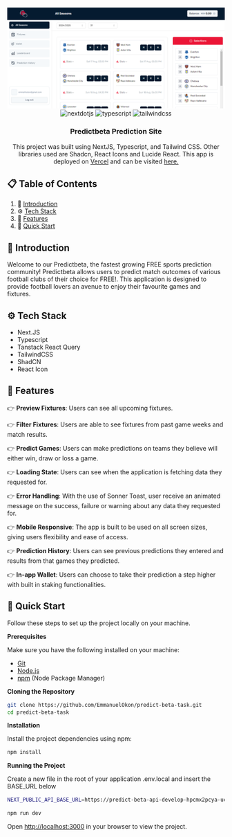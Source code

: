 <div align="center">
  <br />
    <a href="https://predict-beta-task.vercel.app/" target="_blank">
      <img src="/public/readme/banner.png" alt="Project Banner">
    </a>
  <br />

  <div>
    <img src="https://img.shields.io/badge/-Next_JS-black?style=for-the-badge&logoColor=white&logo=nextdotjs&color=000000" alt="nextdotjs" />
    <img src="https://img.shields.io/badge/-TypeScript-black?style=for-the-badge&logoColor=white&logo=typescript&color=3178C6" alt="typescript" />
    <img src="https://img.shields.io/badge/-Tailwind_CSS-black?style=for-the-badge&logoColor=white&logo=tailwindcss&color=06B6D4" alt="tailwindcss" />
  </div>

  <h3 align="center">Predictbeta Prediction Site</h3>

   <div align="center">
     This project was built using NextJS, Typescript, and Tailwind CSS. Other libraries used are Shadcn, React Icons and Lucide React. This app is deployed on <a href="https://vercel.com/"> Vercel</a> and can be visited <a href="https://predict-beta-task.vercel.app/" >here.</a>
    </div>
</div>

## 📋 <a name="table">Table of Contents</a>

1. 🤖 [Introduction](#introduction)
2. ⚙️ [Tech Stack](#tech-stack)
3. 🔋 [Features](#features)
4. 🤸 [Quick Start](#quick-start)



## <a name="introduction">🤖 Introduction</a>

Welcome to our Predictbeta, the fastest growing FREE sports prediction community! Predictbeta allows users to predict match outcomes of various football clubs of their choice for FREE!. This application is designed to provide football lovers an avenue to enjoy their favourite games and fixtures.


## <a name="tech-stack">⚙️ Tech Stack</a>

- Next.JS
- Typescript
- Tanstack React Query
- TailwindCSS
- ShadCN
- React Icon

## <a name="features">🔋 Features</a>

👉 **Preview Fixtures**: Users can see all upcoming fixtures.

👉 **Filter Fixtures**: Users are able to see fixtures from past game weeks and match results.

👉 **Predict Games**: Users can make predictions on teams they believe will either win, draw or loss a game.

👉 **Loading State**: Users can see when the application is fetching data they requested for.

👉 **Error Handling**: With the use of Sonner Toast, user receive an animated message on the success, failure or warning about any data they requested for.

👉 **Mobile Responsive**: The app is built to be used on all screen sizes, giving users flexibility and ease of access.

👉 **Prediction History**: Users can see previous predictions they entered and results from that games they predicted.

👉 **In-app Wallet**: Users can choose to take their prediction a step higher with built in staking functionalities.

## <a name="quick-start">🤸 Quick Start</a>

Follow these steps to set up the project locally on your machine.

**Prerequisites**

Make sure you have the following installed on your machine:

- [Git](https://git-scm.com/)
- [Node.js](https://nodejs.org/en)
- [npm](https://www.npmjs.com/) (Node Package Manager)

**Cloning the Repository**

```bash
git clone https://github.com/EmmanuelOkon/predict-beta-task.git
cd predict-beta-task
```

**Installation**

Install the project dependencies using npm:

```bash
npm install
```

**Running the Project**

Create a new file in the root of your application .env.local and insert the BASE_URL below

```bash
NEXT_PUBLIC_API_BASE_URL=https://predict-beta-api-develop-hpcmx2pcya-uc.a.run.app/
```

```bash
npm run dev
```

Open [http://localhost:3000](http://localhost:3000) in your browser to view the project.


#
